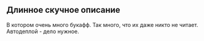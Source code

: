 ## Длинное скучное описание ##

В котором очень много букафф. Так много, что их даже никто не читает. Автодеплой - дело нужное.
